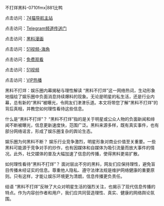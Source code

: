 不打烊黑料-0710fmx|881比鸭

点击访问：<a href="https://74mao.com/">74猫导航主站</a>

点击访问：<a href="https://74mao.com/">Telegram频道传送门</a>

点击访问：<a href="https://heiliao3gvg9x.pages.dev">黑料漫画</a>

点击访问：<a href="https://heiliaoxfe5rb.pages.dev">51视频-海角</a>

点击访问：<a href="https://heiliaoubleqx.pages.dev">免费观看</a>

点击访问：<a href="https://heiliao5s28gk.pages.dev ">51视频</a>

点击访问：<a href="https://heiliaoxrq8i9.pages.dev">VIP热播</a>


黑料不打烊：娱乐圈内幕揭秘与理性解读
“黑料不打烊”这一网络热词，生动形象地描绘了娱乐圈中负面消息持续爆料的现象。无论是明星的私生活，还是行业内幕，总有新的“黑料”被曝光，令网友们津津乐道。本文将带您了解“黑料不打烊”的背后真相，并教您如何理性看待这些信息。

什么是“黑料不打烊”？
“黑料不打烊”指的是关于明星或公众人物的负面新闻和绯闻不断被曝光，信息更新速度快，范围广泛。黑料来源多样，既有真实事件，也有部分网络谣言，形成了娱乐圈复杂的舆论生态。

娱乐圈为何黑料不断？
娱乐行业竞争激烈，明星形象对商业价值至关重要。一些黑料可能源于竞争对手的炒作，也有因媒体和自媒体为吸引流量而放大事件的情况。此外，社交媒体的普及大幅加速了信息的传播，使得黑料更易扩散。

如何理性看待“黑料不打烊”？
面对层出不穷的黑料，网友们应保持理性，避免盲目传播未经证实的信息。尊重他人隐私、遵守法律法规是维护网络健康的重要原则。只有这样，才能让娱乐环境更为清朗，信息传播更负责任。

结语
“黑料不打烊”反映了大众对明星生活的强烈关注，也揭示了现代信息传播的特点。作为内容创作者和用户，我们应共同营造理性、真实、健康的网络舆论氛围。



<span style="display:none;">[Canonical link](https://github.com/GLX0710/GLX0710-07)</span>
